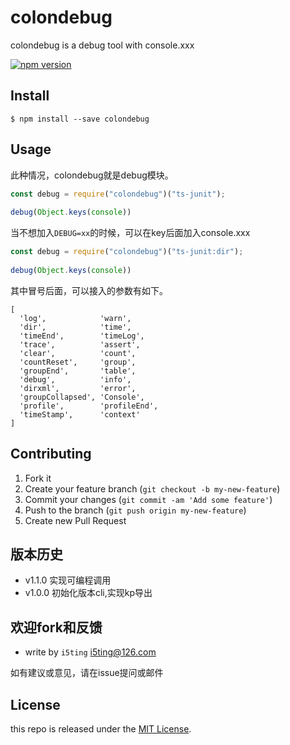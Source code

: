 # colondebug

colondebug is a debug tool with console.xxx

[![npm version](https://badge.fury.io/js/colondebug.svg)](http://badge.fury.io/js/colondebug)

## Install

    $ npm install --save colondebug

## Usage 

此种情况，colondebug就是debug模块。

```js
const debug = require("colondebug")("ts-junit");
  
debug(Object.keys(console))
```

当不想加入`DEBUG=xx`的时候，可以在key后面加入console.xxx

```js
const debug = require("colondebug")("ts-junit:dir");
  
debug(Object.keys(console))
```

其中冒号后面，可以接入的参数有如下。

```
[
  'log',            'warn',
  'dir',            'time',
  'timeEnd',        'timeLog',
  'trace',          'assert',
  'clear',          'count',
  'countReset',     'group',
  'groupEnd',       'table',
  'debug',          'info',
  'dirxml',         'error',
  'groupCollapsed', 'Console',
  'profile',        'profileEnd',
  'timeStamp',      'context'
]
```

## Contributing

1. Fork it
2. Create your feature branch (`git checkout -b my-new-feature`)
3. Commit your changes (`git commit -am 'Add some feature'`)
4. Push to the branch (`git push origin my-new-feature`)
5. Create new Pull Request

## 版本历史

- v1.1.0 实现可编程调用
- v1.0.0 初始化版本cli,实现kp导出

## 欢迎fork和反馈

- write by `i5ting` i5ting@126.com

如有建议或意见，请在issue提问或邮件

## License

this repo is released under the [MIT
License](http://www.opensource.org/licenses/MIT).
